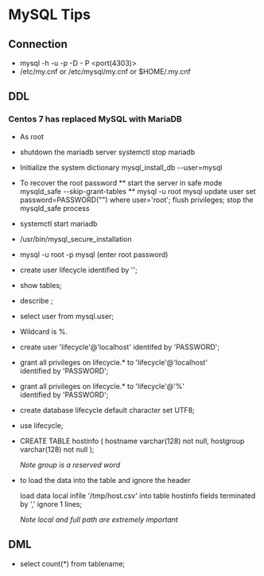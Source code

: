 # MySQL Tips

## Connection
 * mysql -h <host> -u <user> -p -D <dbname> - P <port(4303)>
 * /etc/my.cnf or /etc/mysql/my.cnf or $HOME/.my.cnf
 
## DDL

### Centos 7 has replaced MySQL with MariaDB
 * As root
 * shutdown the mariadb server
    systemctl stop mariadb

 * Initialize the system dictionary
   mysql_install_db --user=mysql
 
 * To recover the root password
 ** start the server in safe mode
      mysqld_safe --skip-grant-tables
 ** mysql -u root mysql
      update user set password=PASSWORD("<password>") where user='root';
      flush privileges;
      stop the mysqld_safe process
      
 * systemctl start mariadb
 * /usr/bin/mysql_secure_installation
 * mysql -u root -p mysql (enter root password)
 * create user lifecycle identified by '<password>';


 * show tables;
 * describe <tablename>;
 * select user from mysql.user;
 * Wildcard is %.

 * create user 'lifecycle'@'localhost' identifed by 'PASSWORD';
 * grant all privileges on lifecycle.* to 'lifecycle'@'localhost' \
   identified by 'PASSWORD';
 * grant all privileges on lifecycle.* to 'lifecycle'@'%' \
   identified by 'PASSWORD';
 * create database lifecycle default character set UTF8;

 * use lifecycle;
 * CREATE TABLE hostinfo (
      hostname    varchar(128) not null,
      hostgroup   varchar(128) not null
   );

   *Note group is a reserved word*

 * to load the data into the table and ignore the header

   load data local infile '/tmp/host.csv' into table hostinfo
    fields terminated by ',' ignore 1 lines;

    *Note local and full path are extremely important*


## DML
 * select count(*) from tablename;
